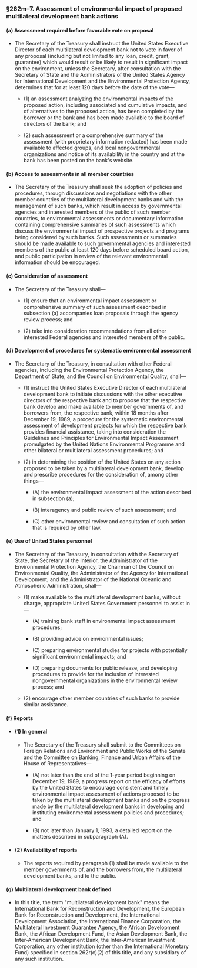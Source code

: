 ### §262m–7. Assessment of environmental impact of proposed multilateral development bank actions
#### (a) Assessment required before favorable vote on proposal
* The Secretary of the Treasury shall instruct the United States Executive Director of each multilateral development bank not to vote in favor of any proposal (including but not limited to any loan, credit, grant, guarantee) which would result or be likely to result in significant impact on the environment, unless the Secretary, after consultation with the Secretary of State and the Administrators of the United States Agency for International Development and the Environmental Protection Agency, determines that for at least 120 days before the date of the vote—

  * (1) an assessment analyzing the environmental impacts of the proposed action, including associated and cumulative impacts, and of alternatives to the proposed action, has been completed by the borrower or the bank and has been made available to the board of directors of the bank; and

  * (2) such assessment or a comprehensive summary of the assessment (with proprietary information redacted) has been made available to affected groups, and local nongovernmental organizations and notice of its availability in the country and at the bank has been posted on the bank's website.

#### (b) Access to assessments in all member countries
* The Secretary of the Treasury shall seek the adoption of policies and procedures, through discussions and negotiations with the other member countries of the multilateral development banks and with the management of such banks, which result in access by governmental agencies and interested members of the public of such member countries, to environmental assessments or documentary information containing comprehensive summaries of such assessments which discuss the environmental impact of prospective projects and programs being considered by such banks. Such assessments or summaries should be made available to such governmental agencies and interested members of the public at least 120 days before scheduled board action, and public participation in review of the relevant environmental information should be encouraged.

#### (c) Consideration of assessment
* The Secretary of the Treasury shall—

  * (1) ensure that an environmental impact assessment or comprehensive summary of such assessment described in subsection (a) accompanies loan proposals through the agency review process; and

  * (2) take into consideration recommendations from all other interested Federal agencies and interested members of the public.

#### (d) Development of procedures for systematic environmental assessment
* The Secretary of the Treasury, in consultation with other Federal agencies, including the Environmental Protection Agency, the Department of State, and the Council on Environmental Quality, shall—

  * (1) instruct the United States Executive Director of each multilateral development bank to initiate discussions with the other executive directors of the respective bank and to propose that the respective bank develop and make available to member governments of, and borrowers from, the respective bank, within 18 months after December 19, 1989, a procedure for the systematic environmental assessment of development projects for which the respective bank provides financial assistance, taking into consideration the Guidelines and Principles for Environmental Impact Assessment promulgated by the United Nations Environmental Programme and other bilateral or multilateral assessment procedures; and

  * (2) in determining the position of the United States on any action proposed to be taken by a multilateral development bank, develop and prescribe procedures for the consideration of, among other things—

    * (A) the environmental impact assessment of the action described in subsection (a);

    * (B) interagency and public review of such assessment; and

    * (C) other environmental review and consultation of such action that is required by other law.

#### (e) Use of United States personnel
* The Secretary of the Treasury, in consultation with the Secretary of State, the Secretary of the Interior, the Administrator of the Environmental Protection Agency, the Chairman of the Council on Environmental Quality, the Administrator of the Agency for International Development, and the Administrator of the National Oceanic and Atmospheric Administration, shall—

  * (1) make available to the multilateral development banks, without charge, appropriate United States Government personnel to assist in—

    * (A) training bank staff in environmental impact assessment procedures;

    * (B) providing advice on environmental issues;

    * (C) preparing environmental studies for projects with potentially significant environmental impacts; and

    * (D) preparing documents for public release, and developing procedures to provide for the inclusion of interested nongovernmental organizations in the environmental review process; and


  * (2) encourage other member countries of such banks to provide similar assistance.

#### (f) Reports
* #### (1) In general
  * The Secretary of the Treasury shall submit to the Committees on Foreign Relations and Environment and Public Works of the Senate and the Committee on Banking, Finance and Urban Affairs of the House of Representatives—

    * (A) not later than the end of the 1-year period beginning on December 19, 1989, a progress report on the efficacy of efforts by the United States to encourage consistent and timely environmental impact assessment of actions proposed to be taken by the multilateral development banks and on the progress made by the multilateral development banks in developing and instituting environmental assessment policies and procedures; and

    * (B) not later than January 1, 1993, a detailed report on the matters described in subparagraph (A).

* #### (2) Availability of reports
  * The reports required by paragraph (1) shall be made available to the member governments of, and the borrowers from, the multilateral development banks, and to the public.

#### (g) Multilateral development bank defined
* In this title, the term "multilateral development bank" means the International Bank for Reconstruction and Development, the European Bank for Reconstruction and Development, the International Development Association, the International Finance Corporation, the Multilateral Investment Guarantee Agency, the African Development Bank, the African Development Fund, the Asian Development Bank, the Inter-American Development Bank, the Inter-American Investment Corporation, any other institution (other than the International Monetary Fund) specified in section 262r(c)(2) of this title, and any subsidiary of any such institution.